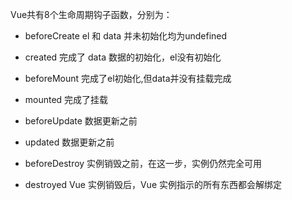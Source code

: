 Vue共有8个生命周期钩子函数，分别为：

* beforeCreate el 和 data 并未初始化均为undefined

* created 完成了 data 数据的初始化，el没有初始化

* beforeMount 完成了el初始化,但data并没有挂载完成

* mounted 完成了挂载

* beforeUpdate 数据更新之前

* updated 数据更新之前

* beforeDestroy 实例销毁之前，在这一步，实例仍然完全可用

* destroyed Vue 实例销毁后，Vue 实例指示的所有东西都会解绑定



